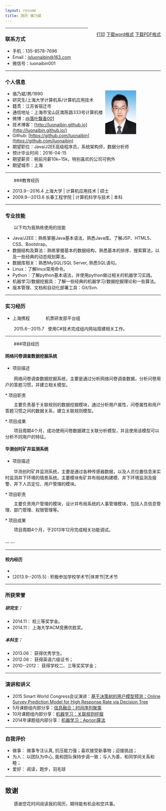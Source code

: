 ```yaml
---
layout: resume
title: 简历 骆乃斌
---
```


<style type="text/css">
p{
	text-indent: 2em;
	margin-top: 10px;
}
.callout {
    float: right;
}

h1,h2,h3,h4,h5{
font-weight: bold;
}

img{
  height: 141px;
  width: 100px;
  float: right;
  margin-right: 80px;
}

.noprint{
	display: none;
	visibility: hidden;
}
</style>

<p id="printerInfo" style="float: right;"><a href="#" onclick="printResume()">打印</a> <a href="./assets/resume/简历--骆乃斌.doc">下载word格式</a> <a href="./assets/resume/简历--骆乃斌.pdf">下载PDF格式</a></p>

---

### 联系方式

- 手机：135-8578-7696 
- Email：<a href="mailto:jsluonaibin@163.com">jsluonaibin@163.com</a>
- 微信号：luonaibin001

---

### 个人信息

<img src="./assets/resume/luonaibin.jpg">

 - 骆乃斌/男/1990 
 - 研究生/上海大学计算机系/计算机应用技术
 - 籍贯：江苏省宿迁市 
 - 通信地址：上海市宝山区南陈路333号计算机楼
 - 微博：[@落叶飘香001](http://weibo.com/u/2438098050)
 - 技术博客：[http://luonaibin.github.io](http://luonaibin.github.io/)
 - Github: [https://github.com/luonaibin](https://github.com/luonaibin) 
 - 期望职位：Java/J2EE高级程序员，系统架构师，数据分析师
 - 预计毕业时间：2016-04-15
 - 期望薪资：税前月薪10k~15k，特别喜欢的公司可例外
 - 期望城市：上海

---

###教育经历
 
 - 2013.9--2016.4 上海大学 | 计算机应用技术 | 硕士
 - 2009.9--2013.6 长春工程学院 | 计算机科学与技术 | 本科


---
### 专业技能

以下均为我熟练使用的技能

- Java/J2EE：熟练掌握Java基本语法，熟悉Java库。了解JSP、HTML5、CSS、Bootstrap。
- 数据结构及算法：熟练掌握基本的数据结构，熟悉基本的排序、搜索算法，以及一些经典的动态规划算法。
- 数据库相关：熟悉MySQL/SQL Server, 熟悉SQL语句。
- Linux：了解linux常用命令。
- Python：了解python基本语法，并使用python做过相关的机器学习实践。
- 机器学习/数据挖掘具：了解一些经典的机器学习/数据挖掘理论和一些算法。
- 版本管理、文档和自动化部署工具：Git/Svn.


---

### 实习经历

 - 上海携程&nbsp;&nbsp;&nbsp;&nbsp;&nbsp;&nbsp;&nbsp;&nbsp;&nbsp;&nbsp;&nbsp;&nbsp;&nbsp;机票研发部平台组
 
2015.6--2015.7&nbsp;&nbsp;&nbsp;使用C#技术完成组内网站搭建相关工作。



---
###项目经历
#### 网络问卷调查数据挖掘系统 
 * 项目描述
<p>
网络问卷调查数据挖掘系统，主要是通过分析网络问卷调查数据，分析问卷用户的答题习惯，并建立相关模型。
</p>
 * 项目职责
 <p>主要负责基于关联规则的数据挖掘模块，通过分析用户属性，问卷属性和用户答题习惯之间的数据关系，建立关联规则模型。</p>
 * 项目成果
 <p>项目周期4个月，成功使用问卷数据建立关联分析模型，并且使用该模型可以分析不同用户的特征。</p>

#### 华测创时矿井监测系统 
 * 项目描述
 <p>华测创时矿井监测系统，主要是通过各种传感器数据，以及人员位置信息来实时监测井下环境的情景系统。主要模块有矿井布局结构建模、井下环境监测及报警、井下人员定位、用户管理的模块。</p>
 * 项目职责
 <p>主要负责用户管理的模块，设计并布局系统的人事管理模块，包括人员信息管理、部门管理、权限管理等。</p>
 * 项目成果
 <p>项目周期4个月，于2013年12月完成相关功能调试。</p>



#### ... ...

---

#### 校内经历

 - [2015.1]: 上海科技馆志愿者服务
 - [2013.9--2015.5] : 积极参加学校学术节|体育节|艺术节
 
---

### 所获荣誉

##### 研究生：
 * 2014.11： 	校三等奖学金。
 * 2014.11： 	上海大学ACM竞赛优胜奖。

##### 本科生：

* 2013.06：    获得优秀学生。
* 2012.06：	   获得英语六级证书；
* 2010--2012：	获得学校二、三等奖奖学金；


---
### 演讲和讲义

 - 2015 Smart World Congress会议演讲：[基于决策树的用户模型预测：Online Survey Prediction Model for High Response Rate via Decision Tree](./assets/resume/UUMA-7.pptx)
 - 5月课题组内部分享：[信息融合：时间序列聚类](./assets/resume/时间序列聚类.pptx)
 - 10月课题组内部分享：[机器学习：关联规则挖掘](./assets/resume/关联规则挖掘1.pptx)
 - 2014年课题组内部分享：[机器学习：Apriori算法](./assets/resume/Apriori算法.pptx)


---


### 自我评价

 * 做事：  做事专注认真, 抗压能力强；喜欢接受新事物；迎接挑战；
 * 为人：  以团队为中心, 能和团队保持步调一致；与人为善，和同学间关系和睦； 
 * 爱好：  阅读，跑步，羽毛球
 
---

## 致谢
感谢您花时间阅读我的简历，期待能有机会和您共事。